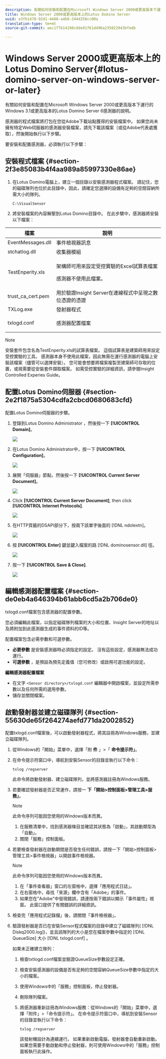 ```yaml
---
description: 有關如何安裝和配置在Microsoft Windows Server 2000或更高版本下運行的Windows 3.1或更高版本的Lotus Domino Server 6感測器的說明。
title: Windows Server 2000或更高版本上的Lotus Domino Server
uuid: e3fb1478-92d1-4488-a4b8-244d258cc00a
translation-type: tm+mt
source-git-commit: aec1f7b14198cdde91f61d490a235022943bfedb

---
```



# Windows Server 2000或更高版本上的Lotus Domino Server{#lotus-domino-server-on-windows-server-or-later}

有關如何安裝和配置在Microsoft Windows Server 2000或更高版本下運行的Windows 3.1或更高版本的Lotus Domino Server 6感測器的說明。

感測器的程式檔案將打包在您從Adobe下載站點獲得的安裝檔案中。 如果您尚未擁有特定Web伺服器的感測器安裝檔案，請先下載該檔案（或從Adobe代表處獲取），然後開始執行以下步驟。

要安裝和配置感測器，必須執行以下步驟：

## 安裝程式檔案 {#section-2f3e85083b4f4aa989a85997330e86ae}

1. 在Lotus Domino電腦上，建立一個目錄以安裝感測器程式檔案。 請記住，您的磁碟隊列也位於此目錄中，因此，請確定您選擇的設備有足夠的空間容納所需大小的隊列。

   ```
   C:\VisualSensor
   ```

1. 將安裝檔案的內容解壓到Lotus Domino目錄中。 在此步驟中，感測器將安裝以下檔案：

<table id="table_ABFF5F92271B4F3CB0AC68DAB6A5709F"> 
 <thead> 
  <tr> 
   <th colname="col1" class="entry"> 檔案 </th> 
   <th colname="col2" class="entry"> 說明 </th> 
  </tr> 
 </thead>
 <tbody> 
  <tr> 
   <td colname="col1"> EventMessages.dll </td> 
   <td colname="col2"> 事件檢視器訊息 </td> 
  </tr> 
  <tr> 
   <td colname="col1"> stchatlog.dll </td> 
   <td colname="col2"> 收集器模組 </td> 
  </tr> 
  <tr> 
   <td colname="col1"> <p>TestEnperity.xls </p> </td> 
   <td colname="col2"> <p>架構師可用來設定受控實驗的Excel試算表檔案 </p> <p>感測器不使用此檔案。 </p> </td> 
  </tr> 
  <tr> 
   <td colname="col1"> trust_ca_cert.pem </td> 
   <td colname="col2"> 用於驗證Insight Server在連線程式中呈現之數位憑證的憑證 </td> 
  </tr> 
  <tr> 
   <td colname="col1"> TXLog.exe </td> 
   <td colname="col2"> 發射器程式 </td> 
  </tr> 
  <tr> 
   <td colname="col1"> <p>txlogd.conf </p> </td> 
   <td colname="col2"> 感測器配置檔案 </td> 
  </tr> 
 </tbody> 
</table>

>[!NOTE]
>
>安裝套件包含名為TestEnperity.xls的試算表檔案。 這個試算表是建築師用來設定受控實驗的工具。 感測器本身不使用此檔案，因此無需在運行感測器的電腦上安裝該檔案（儘管可以選擇安裝）。 您可能會想要將檔案複製至建築師可存取的位置，或視需要從安裝套件擷取檔案。 如需受控實驗的詳細資訊，請參閱Insight Controlled Experies Guide。

## 配置Lotus Domino伺服器 {#section-2e2f1875a5304cdfa2cbcd0680683cfd}

配置Lotus Domino伺服器的步驟。

1. 登錄到Lotus Domino Administrator ，然後按一下 **[!UICONTROL Domain]**。

   ![](assets/dom_svr1.png)

1. 在Lotus Domino Administrator中，按一下 **[!UICONTROL Configuration]**。

   ![](assets/dom_svr2.png)

1. 展開「伺服器」節點，然後按一下 **[!UICONTROL Current Server Document]**。

   ![](assets/dom_svr3.png)

1. Click **[!UICONTROL Current Server Document]**, then click **[!UICONTROL Internet Protocols]**.

   ![](assets/dom_svr4.png)

1. 在HTTP頁籤的DSAPI部分下，按兩下該單字後面的 [!DNL ndolextn]。

   ![](assets/dom_svr5.png)

1. 按 **[!UICONTROL Enter]** 鍵並鍵入檔案的路 [!DNL dominosensor.dll] 徑。

   ![](assets/dom_svr6.png)

1. 按一下 **[!UICONTROL Save & Close]**.

   ![](assets/dom_svr7.png)

## 編輯感測器配置檔案 {#section-de0eb4a646394b61abb6cd5a2b706de0}

txlogd.conf檔案包含感測器的配置參數。

您必須編輯此檔案，以指定磁碟隊列檔案的大小和位置、Insight Server的地址以及將附加到此感測器生成的事件資料的ID等。

配置檔案包含必需參數和可選參數。

* **必要參數** 是安裝感測器時必須指定的設定。 沒有這些設定，感測器無法成功運行。
* **可選參數** ，是預設為預先定義值（您可修改）或啟用可選功能的設定。

**編輯感測器配置檔案**

* 在文字 `<Sensor directory>/txlogd.conf` 編輯器中開啟檔案，並設定所需參數以及任何所需的選用參數。
* 儲存並關閉檔案。

## 啟動發射器並建立磁碟隊列 {#section-55630de65f264274aefd771da2002852}

配置txlogd.conf檔案後，可以啟動發射器程式，將其註冊為Windows服務，並建立磁碟隊列。

1. 從Windows的「開始」菜單中，選擇「附 **件** 」>「 **命令提示符」**。

1. 在命令提示符窗口中，導航到安裝Sensor的目錄並執行以下命令：

   ```
   txlog /regserver
   ```

   此命令將啟動發射器、建立磁碟隊列，並將感測器註冊為Windows服務。

1. 若要確認發射器是否正常運作，請按一 **下「開始>控制面板>管理工具>服務」**。

   >[!NOTE]
   >
   >此命令序列可能因您使用的Windows版本而異。

   1. 在服務清單中，找到感測器條目並確認其狀態為「啟動」，其啟動類型為「自動」。
   1. 關閉「服務」控制面板。

1. 若要檢查發射器在啟動期間是否發生任何錯誤，請按一下「開始>控制面板>管理工具>事件檢視器」以開啟事件檢視器。

   >[!NOTE]
   >
   >此命令序列可能因您使用的Windows版本而異。

   1. 在「事件查看器」窗口的左窗格中，選擇「應用程式日誌」。
   1. 在右窗格中，尋找「來源」欄中含有「Adobe」的事件。
   1. 如果您在&quot;Adobe&quot;中發現錯誤，請連按兩下錯誤以顯示「事件屬性」視窗。 此窗口提供了有關錯誤的詳細資訊。

1. 檢查完「應用程式記錄檔」後，請關閉「事件檢視器」。
1. 驗證發射器是否已在安裝Sensor程式檔案的目錄中建立了磁碟隊列( [!DNL Diskq2000.log])，並且該隊列的大小是您在檔案參數中指定的 [!DNL QueueSize] 大小 [!DNL txlogd.conf] 。

   如果未正確建立隊列：

   1. 檢查txtlogd.conf檔案並驗證QueueSize參數設定正確。
   1. 檢查安裝感測器的設備是否有足夠的空間容納QueueSize參數中指定的大小的檔案。
   1. 使用Windows中的「服務」控制面板，停止發射器。
   1. 刪除隊列檔案。
   1. 將感測器重新註冊為Windows服務：從Windows的「開始」菜單中，選擇「附件」>「命令提示符」。 在命令提示符窗口中，導航到安裝Sensor的目錄並執行以下命令：

      ```
      txlog /regserver
      ```

      該發射機設計為連續運行。 如果重新啟動電腦，發射器會自動重新啟動。 如果您需要手動啟動和停止發射器，則可使用Windows中的「服務」控制面板執行此操作。

